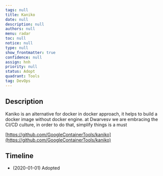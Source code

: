 ```yaml
---
tags: null
title: Kaniko
date: null
description: null
authors: null
menu: radar
toc: null
notice: null
type: null
show_frontmatter: true
confidence: null
assign: hnh
priority: null
status: Adopt
quadrant: Tools
tag: DevOps
---
```


## Description

Kaniko is an alternative for docker in docker approach, it helps to build a docker image without docker engine. at Dwarvesv we are embracing the CI/CD culture, in order to do that, simplify things is a must

[https://github.com/GoogleContainerTools/kaniko](https://github.com/GoogleContainerTools/kaniko)

## Timeline

* (2020-01-01) Adopted